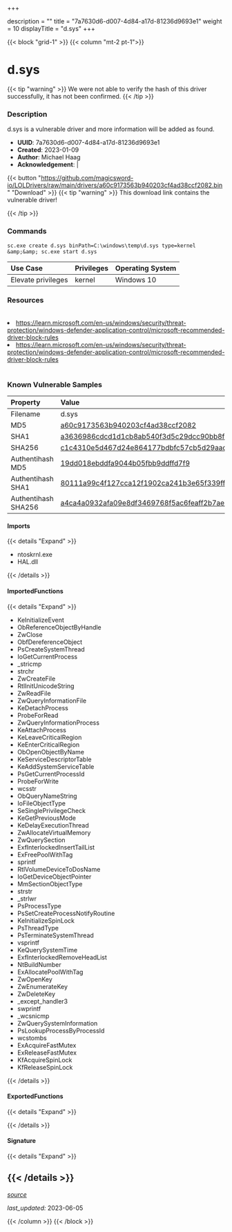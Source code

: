 +++

description = ""
title = "7a7630d6-d007-4d84-a17d-81236d9693e1"
weight = 10
displayTitle = "d.sys"
+++


{{< block "grid-1" >}}
{{< column "mt-2 pt-1">}}


# d.sys


{{< tip "warning" >}}
We were not able to verify the hash of this driver successfully, it has not been confirmed.
{{< /tip >}}


### Description

d.sys is a vulnerable driver and more information will be added as found.
- **UUID**: 7a7630d6-d007-4d84-a17d-81236d9693e1
- **Created**: 2023-01-09
- **Author**: Michael Haag
- **Acknowledgement**:  | [](https://twitter.com/)

{{< button "https://github.com/magicsword-io/LOLDrivers/raw/main/drivers/a60c9173563b940203cf4ad38ccf2082.bin" "Download" >}}
{{< tip "warning" >}}
This download link contains the vulnerable driver!

{{< /tip >}}

### Commands

```
sc.exe create d.sys binPath=C:\windows\temp\d.sys type=kernel &amp;&amp; sc.exe start d.sys
```


| Use Case | Privileges | Operating System | 
|:---- | ---- | ---- |
| Elevate privileges | kernel | Windows 10 |




### Resources
<br>
<li><a href=" https://learn.microsoft.com/en-us/windows/security/threat-protection/windows-defender-application-control/microsoft-recommended-driver-block-rules"> https://learn.microsoft.com/en-us/windows/security/threat-protection/windows-defender-application-control/microsoft-recommended-driver-block-rules</a></li>
<li><a href="https://learn.microsoft.com/en-us/windows/security/threat-protection/windows-defender-application-control/microsoft-recommended-driver-block-rules">https://learn.microsoft.com/en-us/windows/security/threat-protection/windows-defender-application-control/microsoft-recommended-driver-block-rules</a></li>
<br>

### Known Vulnerable Samples

| Property           | Value |
|:-------------------|:------|
| Filename           | d.sys |
| MD5                | [a60c9173563b940203cf4ad38ccf2082](https://www.virustotal.com/gui/file/a60c9173563b940203cf4ad38ccf2082) |
| SHA1               | [a3636986cdcd1d1cb8ab540f3d5c29dcc90bb8f0](https://www.virustotal.com/gui/file/a3636986cdcd1d1cb8ab540f3d5c29dcc90bb8f0) |
| SHA256             | [c1c4310e5d467d24e864177bdbfc57cb5d29aac697481bfa9c11ddbeebfd4cc8](https://www.virustotal.com/gui/file/c1c4310e5d467d24e864177bdbfc57cb5d29aac697481bfa9c11ddbeebfd4cc8) |
| Authentihash MD5   | [19dd018ebddfa9044b05fbb9ddffd7f9](https://www.virustotal.com/gui/search/authentihash%253A19dd018ebddfa9044b05fbb9ddffd7f9) |
| Authentihash SHA1  | [80111a99c4f127cca12f1902ca241b3e65f339ff](https://www.virustotal.com/gui/search/authentihash%253A80111a99c4f127cca12f1902ca241b3e65f339ff) |
| Authentihash SHA256| [a4ca4a0932afa09e8df3469768f5ac6feaff2b7ae27ac208a218288fc4fbf102](https://www.virustotal.com/gui/search/authentihash%253Aa4ca4a0932afa09e8df3469768f5ac6feaff2b7ae27ac208a218288fc4fbf102) |


#### Imports
{{< details "Expand" >}}
* ntoskrnl.exe
* HAL.dll

{{< /details >}}
#### ImportedFunctions
{{< details "Expand" >}}
* KeInitializeEvent
* ObReferenceObjectByHandle
* ZwClose
* ObfDereferenceObject
* PsCreateSystemThread
* IoGetCurrentProcess
* _stricmp
* strchr
* ZwCreateFile
* RtlInitUnicodeString
* ZwReadFile
* ZwQueryInformationFile
* KeDetachProcess
* ProbeForRead
* ZwQueryInformationProcess
* KeAttachProcess
* KeLeaveCriticalRegion
* KeEnterCriticalRegion
* ObOpenObjectByName
* KeServiceDescriptorTable
* KeAddSystemServiceTable
* PsGetCurrentProcessId
* ProbeForWrite
* wcsstr
* ObQueryNameString
* IoFileObjectType
* SeSinglePrivilegeCheck
* KeGetPreviousMode
* KeDelayExecutionThread
* ZwAllocateVirtualMemory
* ZwQuerySection
* ExfInterlockedInsertTailList
* ExFreePoolWithTag
* sprintf
* RtlVolumeDeviceToDosName
* IoGetDeviceObjectPointer
* MmSectionObjectType
* strstr
* _strlwr
* PsProcessType
* PsSetCreateProcessNotifyRoutine
* KeInitializeSpinLock
* PsThreadType
* PsTerminateSystemThread
* vsprintf
* KeQuerySystemTime
* ExfInterlockedRemoveHeadList
* NtBuildNumber
* ExAllocatePoolWithTag
* ZwOpenKey
* ZwEnumerateKey
* ZwDeleteKey
* _except_handler3
* swprintf
* _wcsnicmp
* ZwQuerySystemInformation
* PsLookupProcessByProcessId
* wcstombs
* ExAcquireFastMutex
* ExReleaseFastMutex
* KfAcquireSpinLock
* KfReleaseSpinLock

{{< /details >}}
#### ExportedFunctions
{{< details "Expand" >}}

{{< /details >}}

#### Signature
{{< details "Expand" >}}

{{< /details >}}
-----



[*source*](https://github.com/magicsword-io/LOLDrivers/tree/main/yaml/7a7630d6-d007-4d84-a17d-81236d9693e1.yaml)

*last_updated:* 2023-06-05








{{< /column >}}
{{< /block >}}
